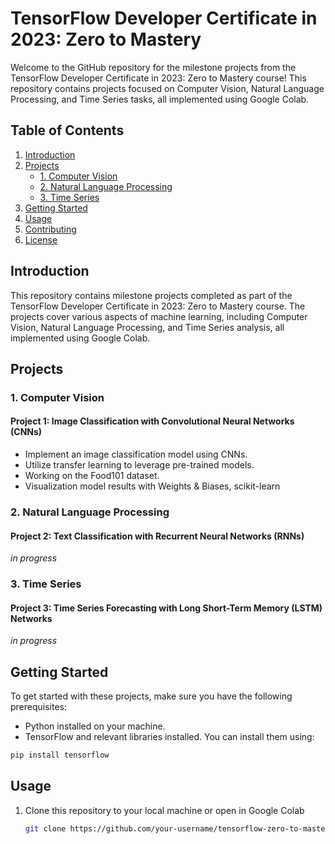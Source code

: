# TensorFlow Developer Certificate in 2023: Zero to Mastery

Welcome to the GitHub repository for the milestone projects from the TensorFlow Developer Certificate in 2023: Zero to Mastery course! This repository contains projects focused on Computer Vision, Natural Language Processing, and Time Series tasks, all implemented using Google Colab.

## Table of Contents

1. [Introduction](#introduction)
2. [Projects](#projects)
   - [1. Computer Vision](#1-computer-vision)
   - [2. Natural Language Processing](#2-natural-language-processing)
   - [3. Time Series](#3-time-series)
3. [Getting Started](#getting-started)
4. [Usage](#usage)
5. [Contributing](#contributing)
6. [License](#license)

## Introduction

This repository contains milestone projects completed as part of the TensorFlow Developer Certificate in 2023: Zero to Mastery course. The projects cover various aspects of machine learning, including Computer Vision, Natural Language Processing, and Time Series analysis, all implemented using Google Colab.

## Projects

### 1. Computer Vision

#### Project 1: Image Classification with Convolutional Neural Networks (CNNs)

- Implement an image classification model using CNNs.
- Utilize transfer learning to leverage pre-trained models.
- Working on the Food101 dataset.
- Visualization model results with Weights & Biases, scikit-learn

### 2. Natural Language Processing

#### Project 2: Text Classification with Recurrent Neural Networks (RNNs)

*in progress*

### 3. Time Series

#### Project 3: Time Series Forecasting with Long Short-Term Memory (LSTM) Networks

*in progress*

## Getting Started

To get started with these projects, make sure you have the following prerequisites:

- Python installed on your machine.
- TensorFlow and relevant libraries installed. You can install them using:

```bash
pip install tensorflow
```

## Usage
1. Clone this repository to your local machine or open in Google Colab
   ```bash
   git clone https://github.com/your-username/tensorflow-zero-to-mastery-2023.git
    ```
